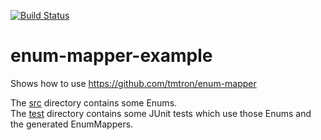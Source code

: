 
[![Build Status](https://travis-ci.org/tmtron/enum-mapper-example.svg?label=travis)](https://travis-ci.org/tmtron/enum-mapper-example/builds)

# enum-mapper-example
Shows how to use https://github.com/tmtron/enum-mapper

The [src](src/main/java/com/tmtron/enums/example) directory contains some Enums.  
The [test](src/test/java/com/tmtron/enums/example) directory contains some JUnit tests which use those Enums and the generated EnumMappers.
